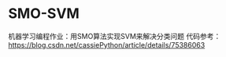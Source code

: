 # SMO-SVM
机器学习编程作业：用SMO算法实现SVM来解决分类问题
代码参考：https://blog.csdn.net/cassiePython/article/details/75386063
